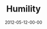 ---
layout: message
category: message
series: "James: Putting Your Faith to Work"
title: "Humility"
date: 2012-05-12-00-00
message_id: 729
audio: "http://s3.amazonaws.com/crossroads-media/media/legacy/mp3/james_04.mp3"
audio-duration: "44:18"
program: "http://s3.amazonaws.com/crossroads-media/media/legacy/documents/05_12-13_12Program_OAKLEY.pdf"
description: "Brian Tome talks about the practical things that humble people do, and how we can integrate those things into our lives."
video: "https://s3.amazonaws.com/crossroadsvideomessages/james_04.mp4"
video-duration: "44:24"
video-image: "http://s3.amazonaws.com/crossroads-media/images/legacy/content/james_04_still.jpg"
explicit: "N"
---